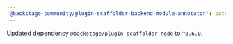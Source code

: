 ```yaml
---
'@backstage-community/plugin-scaffolder-backend-module-annotator': patch
---
```


Updated dependency `@backstage/plugin-scaffolder-node` to `^0.6.0`.
